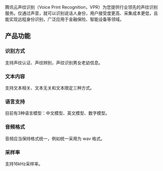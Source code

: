 腾讯云声纹识别（Voice Print Recognition，VPR）为您提供行业领先的声纹识别服务。仅通过声音，就可以识别说话人身份，用户接受度更高、采集成本更低，且能实现远程身份识别，广泛应用于金融保险、智能设备等领域。
## 产品功能

### 识别方式
支持声纹认证、声纹辨别，声纹识别男女老幼信息。

### 文本内容
支持文本相关、文本无关和文本限定三种方式。

### 语言支持
目前有3种语言模型：中文模型、英文模型、数字模型。

### 音频格式
音频应当保持格式统一，例如统一采用为 wav 格式。

### 采样率
支持16kHz采样率。


